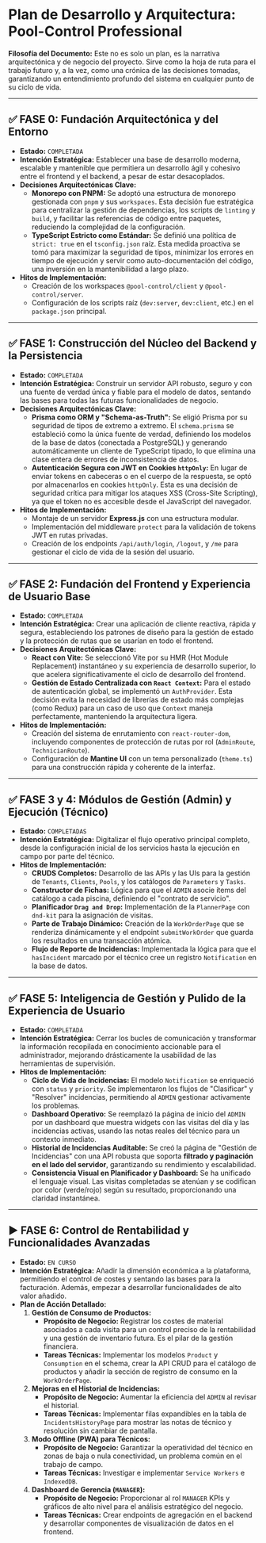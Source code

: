 # Plan de Desarrollo y Arquitectura: Pool-Control Professional

**Filosofía del Documento:** Este no es solo un plan, es la narrativa arquitectónica y de negocio del proyecto. Sirve como la hoja de ruta para el trabajo futuro y, a la vez, como una crónica de las decisiones tomadas, garantizando un entendimiento profundo del sistema en cualquier punto de su ciclo de vida.

---

## ✅ FASE 0: Fundación Arquitectónica y del Entorno

- **Estado:** `COMPLETADA`
- **Intención Estratégica:** Establecer una base de desarrollo moderna, escalable y mantenible que permitiera un desarrollo ágil y cohesivo entre el frontend y el backend, a pesar de estar desacoplados.
- **Decisiones Arquitectónicas Clave:**
  - **Monorepo con PNPM:** Se adoptó una estructura de monorepo gestionada con `pnpm` y sus `workspaces`. Esta decisión fue estratégica para centralizar la gestión de dependencias, los scripts de `linting` y `build`, y facilitar las referencias de código entre paquetes, reduciendo la complejidad de la configuración.
  - **TypeScript Estricto como Estándar:** Se definió una política de `strict: true` en el `tsconfig.json` raíz. Esta medida proactiva se tomó para maximizar la seguridad de tipos, minimizar los errores en tiempo de ejecución y servir como auto-documentación del código, una inversión en la mantenibilidad a largo plazo.
- **Hitos de Implementación:**
  - Creación de los workspaces `@pool-control/client` y `@pool-control/server`.
  - Configuración de los scripts raíz (`dev:server`, `dev:client`, etc.) en el `package.json` principal.

---

## ✅ FASE 1: Construcción del Núcleo del Backend y la Persistencia

- **Estado:** `COMPLETADA`
- **Intención Estratégica:** Construir un servidor API robusto, seguro y con una fuente de verdad única y fiable para el modelo de datos, sentando las bases para todas las futuras funcionalidades de negocio.
- **Decisiones Arquitectónicas Clave:**
  - **Prisma como ORM y "Schema-as-Truth":** Se eligió Prisma por su seguridad de tipos de extremo a extremo. El `schema.prisma` se estableció como la única fuente de verdad, definiendo los modelos de la base de datos (conectada a PostgreSQL) y generando automáticamente un cliente de TypeScript tipado, lo que elimina una clase entera de errores de inconsistencia de datos.
  - **Autenticación Segura con JWT en Cookies `httpOnly`:** En lugar de enviar tokens en cabeceras o en el cuerpo de la respuesta, se optó por almacenarlos en cookies `httpOnly`. Esta es una decisión de seguridad crítica para mitigar los ataques XSS (Cross-Site Scripting), ya que el token no es accesible desde el JavaScript del navegador.
- **Hitos de Implementación:**
  - Montaje de un servidor **Express.js** con una estructura modular.
  - Implementación del middleware `protect` para la validación de tokens JWT en rutas privadas.
  - Creación de los endpoints `/api/auth/login`, `/logout`, y `/me` para gestionar el ciclo de vida de la sesión del usuario.

---

## ✅ FASE 2: Fundación del Frontend y Experiencia de Usuario Base

- **Estado:** `COMPLETADA`
- **Intención Estratégica:** Crear una aplicación de cliente reactiva, rápida y segura, estableciendo los patrones de diseño para la gestión de estado y la protección de rutas que se usarían en todo el frontend.
- **Decisiones Arquitectónicas Clave:**
  - **React con Vite:** Se seleccionó Vite por su HMR (Hot Module Replacement) instantáneo y su experiencia de desarrollo superior, lo que acelera significativamente el ciclo de desarrollo del frontend.
  - **Gestión de Estado Centralizada con `React Context`:** Para el estado de autenticación global, se implementó un `AuthProvider`. Esta decisión evita la necesidad de librerías de estado más complejas (como Redux) para un caso de uso que `Context` maneja perfectamente, manteniendo la arquitectura ligera.
- **Hitos de Implementación:**
  - Creación del sistema de enrutamiento con `react-router-dom`, incluyendo componentes de protección de rutas por rol (`AdminRoute`, `TechnicianRoute`).
  - Configuración de **Mantine UI** con un tema personalizado (`theme.ts`) para una construcción rápida y coherente de la interfaz.

---

## ✅ FASE 3 y 4: Módulos de Gestión (Admin) y Ejecución (Técnico)

- **Estado:** `COMPLETADAS`
- **Intención Estratégica:** Digitalizar el flujo operativo principal completo, desde la configuración inicial de los servicios hasta la ejecución en campo por parte del técnico.
- **Hitos de Implementación:**
  - **CRUDS Completos:** Desarrollo de las APIs y las UIs para la gestión de `Tenants`, `Clients`, `Pools`, y los catálogos de `Parameters` y `Tasks`.
  - **Constructor de Fichas:** Lógica para que el `ADMIN` asocie ítems del catálogo a cada piscina, definiendo el "contrato de servicio".
  - **Planificador `Drag and Drop`:** Implementación de la `PlannerPage` con `dnd-kit` para la asignación de visitas.
  - **Parte de Trabajo Dinámico:** Creación de la `WorkOrderPage` que se renderiza dinámicamente y el endpoint `submitWorkOrder` que guarda los resultados en una transacción atómica.
  - **Flujo de Reporte de Incidencias:** Implementada la lógica para que el `hasIncident` marcado por el técnico cree un registro `Notification` en la base de datos.

---

## ✅ FASE 5: Inteligencia de Gestión y Pulido de la Experiencia de Usuario

- **Estado:** `COMPLETADA`
- **Intención Estratégica:** Cerrar los bucles de comunicación y transformar la información recopilada en conocimiento accionable para el administrador, mejorando drásticamente la usabilidad de las herramientas de supervisión.
- **Hitos de Implementación:**
  - **Ciclo de Vida de Incidencias:** El modelo `Notification` se enriqueció con `status` y `priority`. Se implementaron los flujos de "Clasificar" y "Resolver" incidencias, permitiendo al `ADMIN` gestionar activamente los problemas.
  - **Dashboard Operativo:** Se reemplazó la página de inicio del `ADMIN` por un dashboard que muestra widgets con las visitas del día y las incidencias activas, usando las notas reales del técnico para un contexto inmediato.
  - **Historial de Incidencias Auditable:** Se creó la página de "Gestión de Incidencias" con una API robusta que soporta **filtrado y paginación en el lado del servidor**, garantizando su rendimiento y escalabilidad.
  - **Consistencia Visual en Planificador y Dashboard:** Se ha unificado el lenguaje visual. Las visitas completadas se atenúan y se codifican por color (verde/rojo) según su resultado, proporcionando una claridad instantánea.

---

## ▶️ FASE 6: Control de Rentabilidad y Funcionalidades Avanzadas

- **Estado:** `EN CURSO`
- **Intención Estratégica:** Añadir la dimensión económica a la plataforma, permitiendo el control de costes y sentando las bases para la facturación. Además, empezar a desarrollar funcionalidades de alto valor añadido.
- **Plan de Acción Detallado:**
  1.  **Gestión de Consumo de Productos:**
      - **Propósito de Negocio:** Registrar los costes de material asociados a cada visita para un control preciso de la rentabilidad y una gestión de inventario futura. Es el pilar de la gestión financiera.
      - **Tareas Técnicas:** Implementar los modelos `Product` y `Consumption` en el schema, crear la API CRUD para el catálogo de productos y añadir la sección de registro de consumo en la `WorkOrderPage`.
  2.  **Mejoras en el Historial de Incidencias:**
      - **Propósito de Negocio:** Aumentar la eficiencia del `ADMIN` al revisar el historial.
      - **Tareas Técnicas:** Implementar filas expandibles en la tabla de `IncidentsHistoryPage` para mostrar las notas de técnico y resolución sin cambiar de pantalla.
  3.  **Modo Offline (PWA) para Técnicos:**
      - **Propósito de Negocio:** Garantizar la operatividad del técnico en zonas de baja o nula conectividad, un problema común en el trabajo de campo.
      - **Tareas Técnicas:** Investigar e implementar `Service Workers` e `IndexedDB`.
  4.  **Dashboard de Gerencia (`MANAGER`):**
      - **Propósito de Negocio:** Proporcionar al rol `MANAGER` KPIs y gráficos de alto nivel para el análisis estratégico del negocio.
      - **Tareas Técnicas:** Crear endpoints de agregación en el backend y desarrollar componentes de visualización de datos en el frontend.
